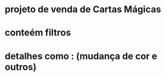 # projeto de venda de Cartas Mágicas 
# conteém filtros
# detalhes como : (mudança de cor e outros) 
